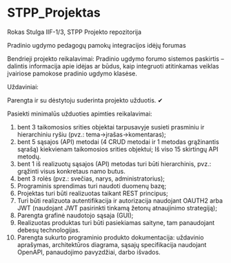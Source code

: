 # STPP_Projektas

Rokas Stulga IIF-1/3, STPP Projekto repozitorija

Pradinio ugdymo pedagogų pamokų integracijos idėjų forumas

Bendrieji projekto reikalavimai:
Pradinio ugdymo forumo sistemos paskirtis – dalintis informacija apie idėjas ar būdus, kaip integruoti atitinkamas veiklas įvairiose pamokose pradinio ugdymo klasėse.

Uždaviniai:

Parengta ir su dėstytoju suderinta projekto užduotis. ✔

Pasiekti minimalūs užduoties apimties reikalavimai:

1. bent 3 taikomosios srities objektai tarpusavyje susieti prasminiu ir hierarchiniu ryšiu (pvz.: tema->įrašas->komentaras);
2. bent 5 sąsajos (API) metodai (4 CRUD metodai ir 1 metodas grąžinantis sąrašą) kiekvienam taikomosios srities objektui;
   Iš viso 15 skirtingų API metodų.
3. bent 1 iš realizuotų sąsajos (API) metodas turi būti hierarchinis, pvz.: grąžinti visus konkretaus namo butus.
4. bent 3 rolės (pvz.: svečias, narys, administratorius);
5. Programinis sprendimas turi naudoti duomenų bazę;
6. Projektas turi būti realizuotas taikant REST principus;
7. Turi būti realizuota autentifikacija ir autorizacija naudojant OAUTH2 arba JWT (naudojant JWT pasirinkti tinkamą žetonų atnaujinimo strategiją);
8. Parengta grafinė naudotojo sąsaja (GUI);
9. Realizuotas produktas turi būti pasiekiamas saityne, tam panaudojant debesų technologijas.
10. Parengta sukurto programinio produkto dokumentacija: uždavinio aprašymas, architektūros diagrama, sąsajų specifikacija naudojant OpenAPI, panaudojimo pavyzdžiai, darbo išvados.
